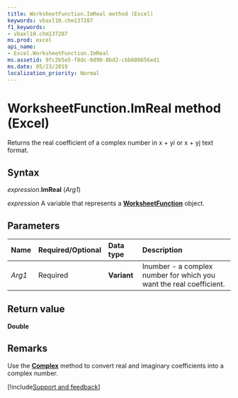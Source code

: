 ```yaml
---
title: WorksheetFunction.ImReal method (Excel)
keywords: vbaxl10.chm137287
f1_keywords:
- vbaxl10.chm137287
ms.prod: excel
api_name:
- Excel.WorksheetFunction.ImReal
ms.assetid: 9fc2b5e5-f8dc-0d90-8bd2-cbb608656ed1
ms.date: 05/23/2019
localization_priority: Normal
---
```



# WorksheetFunction.ImReal method (Excel)

Returns the real coefficient of a complex number in x + yi or x + yj text format.


## Syntax

_expression_.**ImReal** (_Arg1_)

_expression_ A variable that represents a **[WorksheetFunction](Excel.WorksheetFunction.md)** object.


## Parameters

|Name|Required/Optional|Data type|Description|
|:-----|:-----|:-----|:-----|
| _Arg1_|Required| **Variant**|Inumber - a complex number for which you want the real coefficient.|

## Return value

**Double**


## Remarks

Use the **[Complex](excel.worksheetfunction.complex.md)** method to convert real and imaginary coefficients into a complex number.




[!include[Support and feedback](~/includes/feedback-boilerplate.md)]
